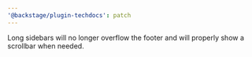 ```yaml
---
'@backstage/plugin-techdocs': patch
---
```


Long sidebars will no longer overflow the footer and will properly show a scrollbar when needed.
